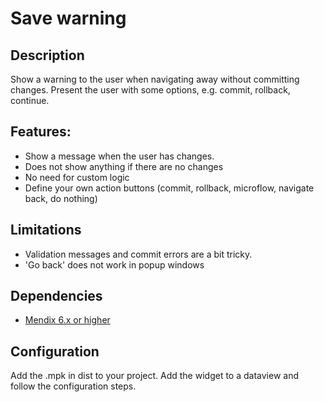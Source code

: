 Save warning
=============

## Description
Show a warning to the user when navigating away without committing changes.
Present the user with some options, e.g. commit, rollback, continue.

## Features:
- Show a message when the user has changes.
- Does not show anything if there are no changes
- No need for custom logic
- Define your own action buttons (commit, rollback, microflow, navigate back, do nothing)

## Limitations
- Validation messages and commit errors are a bit tricky.
- 'Go back' does not work  in popup windows

## Dependencies

- [Mendix 6.x or higher](https://appstore.mendix.com/)

## Configuration

Add the .mpk in dist to your project.
Add the widget to a dataview and follow the configuration steps.

